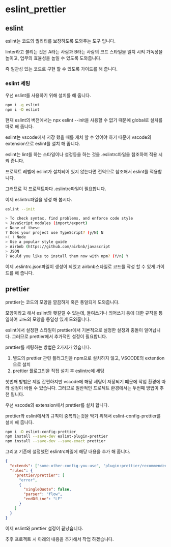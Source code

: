 # eslint_prettier

## eslint

eslint는 코드의 퀄리티를 보장하도록 도와주는 도구 입니다.

linter라고 불리는 것은 A라는 사람과 B라는 사람의 코드 스타일을 일치 시켜 가독성을 높이고, 업무의 효율성을 높일 수 있도록 도와줍니다.

즉 일관성 있는 코드로 구현 할 수 있도록 가이드를 해 줍니다.

### eslint 세팅

우선 eslint를 사용하기 위해 설치를 해 줍니다.

```bash
npm i -g eslint
npm i -D eslint
```

현재 eslint의 버전에서는 npx eslint --init을 사용할 수 없기 때문에 global로 설치를 따로 해 줍니다.

eslint는 vscode에서 저장 했을 때를 캐치 할 수 있어야 하기 때문에 vscode의 extension으로 eslint를 설치 해 줍니다.

eslint는 lint를 하는 스타일이나 설정등을 하는 것을 .eslintrc파일을 참조하여 적용 시켜 줍니다.

프로젝트 레벨에 eslint가 설치되어 있지 않는다면 전역으로 참조해서 eslint를 적용합니다.

그러므로 각 프로젝트마다 .eslintrc파일이 필요합니다.

이제 eslintrc파일을 생성 해 봅시다.

```bash
eslint --init

> To check syntax, find problems, and enforce code style
> JavaScript modules (import/export)
> None of these
? Does your project use TypeScript? (y/N) N
>( ) Node
> Use a popular style guide
> Airbnb (https://github.com/airbnb/javascript
> JSON
? Would you like to install them now with npm? (Y/n) Y
```

이제 .eslintrc.json파일이 생성이 되었고 airbnb스타일로 코드를 작성 할 수 있게 가이드를 해 줍니다.

## prettier

prettier는 코드의 모양을 깔끔하게 혹은 통일되게 도와줍니다.

모양이라고 해서 eslint와 햇갈릴 수 있는데, 들여쓰기나 띄어쓰기 등에 대한 규칙을 통일하여 코드의 모양을 통일성 있게 도와줍니다.

eslint에서 설정한 스타일이 prettier에서 기본적으로 설정한 설정과 충돌이 일어납니다. 그러므로 prettier에서 추가적인 설정이 필요합니다.

prettier를 세팅하는 방법은 2가지가 있습니다.

1. 별도의 prettier 관련 플러그인을 npm으로 설치하지 않고, VSCODE의 extention으로 설치
2. prettier 플로그인을 직접 설치 후 eslintrc에 세팅

첫번째 방법은 제일 간편하지만 vscode에 해당 세팅이 저장되기 떄문에 작업 환경에 따라 설정이 바뀔 수 있습니다. 그러므로 일반적인 프로젝트 환경에서는 두번째 방법이 추천 됩니다.

우선 vscode의 extension에서 prettier를 설치 합니다.

prettier와 eslint에서의 규칙이 중복되는것을 막기 위해서 eslint-config-prettier를 설치 해 줍니다.

```bash
npm i -D eslint-config-prettier
npm install --save-dev eslint-plugin-prettier
npm install --save-dev --save-exact prettier
```

그리고 기존에 설정했던 eslintrc파일에 해당 내용을 추가 해 줍니다.

```json
{
  "extends": ["some-other-config-you-use", "plugin:prettier/recommended"],
  "rules": {
    "prettier/prettier": [
      "error",
      {
        "singleQuote": false,
        "parser": "flow",
        "endOfLine": "LF"
      }
    ]
  }
}
```

이제 eslint와 prettier 설정이 끝났습니다.

추후 프로젝트 시 아래의 내용을 추가해서 작업 하겠습니다.
